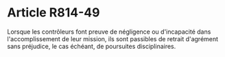 # Article R814-49

Lorsque les contrôleurs font preuve de négligence ou d'incapacité dans l'accomplissement de leur mission, ils sont passibles de retrait d'agrément sans préjudice, le cas échéant, de poursuites disciplinaires.
